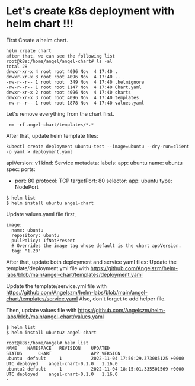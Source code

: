 # Let's create k8s deployment with helm chart !!! 


First Create a helm chart. 
```
helm create chart 
after that, we can see the following list
root@k8s:/home/angel/angel-chart# ls -al
total 28
drwxr-xr-x 4 root root 4096 Nov  4 17:40 .
drwxr-xr-x 3 root root 4096 Nov  4 17:40 ..
-rw-r--r-- 1 root root  349 Nov  4 17:40 .helmignore
-rw-r--r-- 1 root root 1147 Nov  4 17:40 Chart.yaml
drwxr-xr-x 2 root root 4096 Nov  4 17:40 charts
drwxr-xr-x 3 root root 4096 Nov  4 17:40 templates
-rw-r--r-- 1 root root 1878 Nov  4 17:40 values.yaml
```

Let's remove everything from the chart first. 
```
 rm -rf angel-chart/templates/*.*
```

After that, update helm template files: 
```
kubectl create deployment ubuntu-test --image=ubuntu --dry-run=client -o yaml > deployment.yaml
```
apiVersion: v1
kind: Service
metadata:
  labels:
    app: ubuntu
  name: ubuntu
spec:
  ports:
  - port: 80
    protocol: TCP
    targetPort: 80
  selector:
    app: ubuntu
  type: NodePort

```
$ helm list
$ helm install ubuntu angel-chart
```


Update values.yaml file first, 
```
image:
  name: ubuntu
  repository: ubuntu
  pullPolicy: IfNotPresent
  # Overrides the image tag whose default is the chart appVersion.
  tag: "1.20"
```

After that, update both deployment and service yaml files: 
Update the template/deployment.yml file with https://github.com/Angelszm/helm-labs/blob/main/angel-chart/templates/deployment.yaml


Update the template/service.yml file with https://github.com/Angelszm/helm-labs/blob/main/angel-chart/templates/service.yaml
Also, don't forget to add helper file. 


Then, update values file with https://github.com/Angelszm/helm-labs/blob/main/angel-chart/values.yaml


```
$ helm list
$ helm install ubuntu2 angel-chart
```

```
root@k8s:/home/angel# helm list
NAME   	NAMESPACE	REVISION	UPDATED                                	STATUS  	CHART            	APP VERSION
ubuntu 	default  	1       	2022-11-04 17:50:29.373085125 +0000 UTC	deployed	angel-chart-0.1.0	1.16.0
ubuntu2	default  	1       	2022-11-04 18:15:01.335501569 +0000 UTC	deployed	angel-chart-0.1.0	1.16.0
- 

